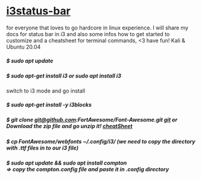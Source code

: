# [i3status-bar](https://github.com/vivien/i3blocks)
for everyone that loves to go hardcore in linux experience. I will share my docs for status bar in i3 and also some infos how to get started to customize and a cheatsheet for terminal commands,   &lt;3 have fun! Kali  &amp; Ubuntu 20.04 

##### $ sudo apt update
##### $ sudo apt-get install i3     or      sudo apt install i3 

switch to i3 mode and go install
##### $ sudo apt-get install -y i3blocks
##### $ git clone git@github.com:FortAwesome/Font-Awesome.git [git](https://github.com/FortAwesome/Font-Awesome) or Download the zip file and go unzip it! [cheatSheet](https://fontawesome.com/v4/cheatsheet/)
##### $ cp FontAwesome/webfonts ~/.config/i3/  (we need to copy the directory with .ttf files in to our i3 file)
##### $ sudo apt update && sudo apt install compton <br/> => copy the compton.config file and paste it in .config directory


